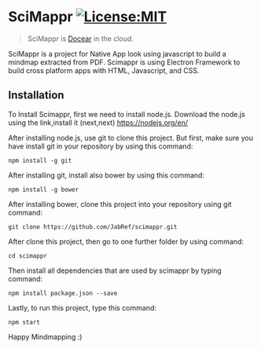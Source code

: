# SciMappr [![License:MIT](https://img.shields.io/badge/License-MIT-blue.svg)](https://tldrlegal.com/license/mit-license) 

> SciMappr is [Docear](http://www.docear.org/) in the cloud.

SciMappr is a project for Native App look using javascript to build a mindmap extracted from PDF. 
Scimappr is using Electron Framework to build cross platform apps with HTML, Javascript, and CSS.

## Installation

To Install Scimappr, first we need to install node.js. Download the node.js using the link,install it (next,next) https://nodejs.org/en/

After installing node.js, use git to clone this project. 
But first, make sure you have install git in your repository by using this command:

    npm install -g git

After installing git, install also bower by using this command:

    npm install -g bower

After installing bower, clone this project into your repository using git command:

    git clone https://github.com/JabRef/scimappr.git

After clone this project, then go to one further folder by using command:

    cd scimappr

Then install all dependencies that are used by scimappr by typing command:

    npm install package.json --save

Lastly, to run this project, type this command:

    npm start

Happy Mindmapping :)

